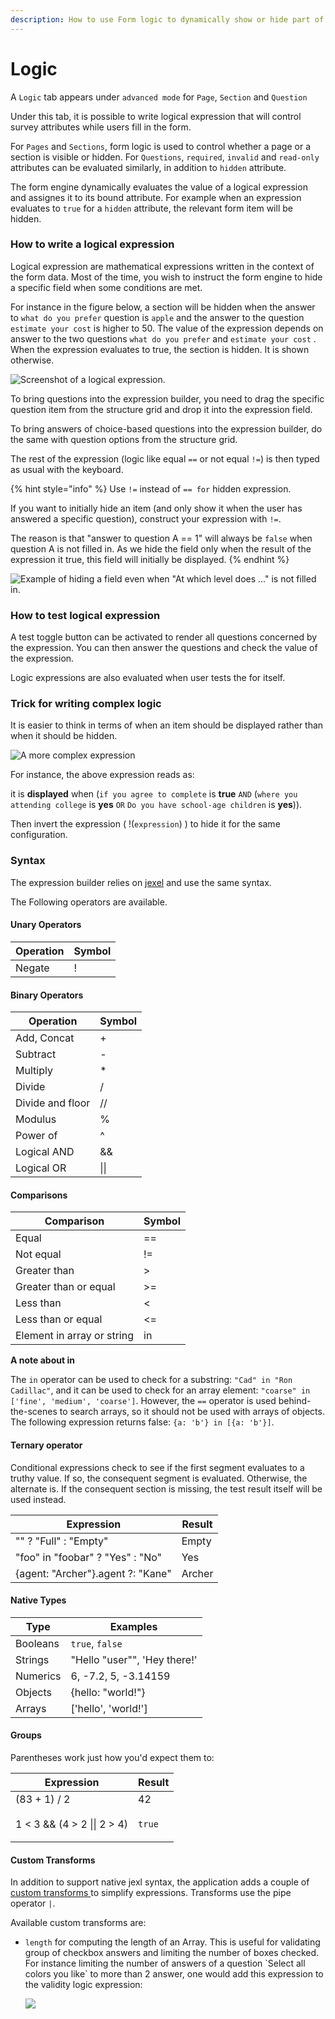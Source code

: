 ```yaml
---
description: How to use Form logic to dynamically show or hide part of a form
---
```


# Logic

A `Logic` tab appears under `advanced mode`  for `Page`, `Section` and `Question`

Under this tab, it is possible to write logical expression that will control survey attributes while users fill in the form.&#x20;

For `Pages` and `Sections`, form logic is used to control whether a page or a section is visible or hidden. For `Questions`,  `required`, `invalid` and `read-only` attributes can be evaluated similarly, in addition to `hidden` attribute.

The form engine dynamically evaluates the value of a logical expression and assignes it to its bound attribute. For example when an expression evaluates to `true` for a `hidden` attribute, the relevant form item will be hidden.&#x20;

### How to write a logical expression

Logical expression are mathematical expressions written in the context of the form data. Most of the time, you wish to instruct the form engine to hide a specific field when some conditions are met.&#x20;

For instance in the figure below, a section will be hidden when the answer to `what do you prefer` question is `apple` and the answer to the question `estimate your cost` is higher to 50. The value of the expression depends on answer to the two questions  `what do you prefer` and  `estimate your cost` . When the expression evaluates to true, the section is hidden. It is shown otherwise.

![Screenshot of a logical expression. ](<../../../../.gitbook/assets/image (269).png>)



To bring questions into the expression builder, you need to drag the specific question item from the structure grid and drop it into the expression field.&#x20;

To bring answers of choice-based questions into the expression builder, do the same with question options from the structure grid.&#x20;

The rest of the expression (logic like equal `==` or not equal `!=`) is then typed as usual with the keyboard.&#x20;

&#x20;

{% hint style="info" %}
Use `!=` instead of `== for` hidden expression.

If you want to initially hide an item (and only show it when the user has answered a specific question), construct your expression with `!=`.&#x20;

The reason is that "answer to question A == 1" will always be `false` when question A is not filled in. As we hide the field only when the result of the expression it true, this field will initially be displayed.
{% endhint %}

![Example of hiding a field even when "At which level does ..." is not filled in.](<../../../../.gitbook/assets/image (270).png>)

### How to test logical expression

A test toggle button can be activated to render all questions concerned by the expression. You can then answer the questions and check the value of the expression.&#x20;

Logic expressions are also evaluated when user tests the for itself.&#x20;

### Trick for writing complex logic

It is easier to think in terms of when an item should be displayed rather than when it should be hidden.

![A more complex expression](<../../../../.gitbook/assets/image (280).png>)

For instance, the above expression reads as:

it is **displayed** when (`if you agree to complete` is **true** `AND` (`where you attending college` is **yes** `OR` `Do you have school-age children` is **yes**)).

Then invert the expression ( !(`expression`) ) to hide it for the same configuration.

### Syntax

The expression builder relies on [jexel](https://www.npmjs.com/package/jexl)  and use the same syntax.&#x20;

The Following operators are available.

#### Unary Operators

| Operation | Symbol |
| --------- | ------ |
| Negate    | !      |

#### Binary Operators

| Operation        | Symbol |
| ---------------- | ------ |
| Add, Concat      | +      |
| Subtract         | -      |
| Multiply         | \*     |
| Divide           | /      |
| Divide and floor | //     |
| Modulus          | %      |
| Power of         | ^      |
| Logical AND      | &&     |
| Logical OR       | \|\|   |

#### Comparisons

| Comparison                 | Symbol |
| -------------------------- | ------ |
| Equal                      | ==     |
| Not equal                  | !=     |
| Greater than               | >      |
| Greater than or equal      | >=     |
| Less than                  | <      |
| Less than or equal         | <=     |
| Element in array or string | in     |

**A note about in**

The `in` operator can be used to check for a substring: `"Cad" in "Ron Cadillac"`, and it can be used to check for an array element: `"coarse" in ['fine', 'medium', 'coarse']`. However, the `==` operator is used behind-the-scenes to search arrays, so it should not be used with arrays of objects. The following expression returns false: `{a: 'b'} in [{a: 'b'}]`.

#### Ternary operator

Conditional expressions check to see if the first segment evaluates to a truthy value. If so, the consequent segment is evaluated. Otherwise, the alternate is. If the consequent section is missing, the test result itself will be used instead.

| Expression                        | Result |
| --------------------------------- | ------ |
| "" ? "Full" : "Empty"             | Empty  |
| "foo" in "foobar" ? "Yes" : "No"  | Yes    |
| {agent: "Archer"}.agent ?: "Kane" | Archer |

#### Native Types

| Type     | Examples                     |
| -------- | ---------------------------- |
| Booleans | `true`, `false`              |
| Strings  | "Hello "user"", 'Hey there!' |
| Numerics | 6, -7.2, 5, -3.14159         |
| Objects  | {hello: "world!"}            |
| Arrays   | \['hello', 'world!']         |

#### Groups

Parentheses work just how you'd expect them to:

| Expression                  | Result                          |
| --------------------------- | ------------------------------- |
| (83 + 1) / 2                | 42                              |
| 1 < 3 && (4 > 2 \|\| 2 > 4) | <p></p><p><code>true</code></p> |



#### Custom Transforms

In addition to support native jexl syntax, the application adds a couple of [custom transforms ](https://www.npmjs.com/package/jexl#transforms)to simplify expressions. Transforms use the pipe operator `|`.&#x20;

Available custom transforms are:

*   `length` for computing the length of an Array. This is useful for validating group of checkbox answers and limiting the number of boxes checked. For instance limiting the number of answers of a question \`Select all colors you like\` to more than 2 answer, one would add this expression to the validity logic expression:

    ![](<../../../../.gitbook/assets/image (296) (1) (1) (1) (1) (1) (1).png>)





